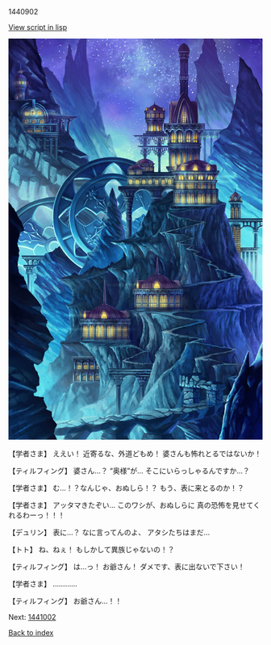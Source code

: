 1440902

[View script in lisp](../scripts/1440902.txt)

![004_observatory.png](../images/backgrounds/004_observatory.png)

【学者さま】
ええい！
近寄るな、外道どもめ！
婆さんも怖れとるではないか！

【ティルフィング】
婆さん…？
“奥様”が…
そこにいらっしゃるんですか…？

【学者さま】
む…！？なんじゃ、おぬしら！？
もう、表に来とるのか！？

【学者さま】
アッタマきたぞい…
このワシが、おぬしらに
真の恐怖を見せてくれるわーっ！！！

【デュリン】
表に…？
なに言ってんのよ、
アタシたちはまだ…

【トト】
ね、ねぇ！
もしかして異族じゃないの！？

【ティルフィング】
は…っ！
お爺さん！
ダメです、表に出ないで下さい！

【学者さま】
…………

【ティルフィング】
お爺さん…！！

Next: [1441002](1441002.md)

[Back to index](index.md)
